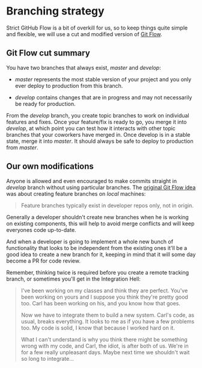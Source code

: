 # Branching strategy

Strict GitHub Flow is a bit of overkill for us, so to keep things quite simple and flexible, we will
use a cut and modified version of [Git Flow](https://nvie.com/posts/a-successful-git-branching-model/).

## Git Flow cut summary

You have two branches that always exist, *master* and *develop*:

- *master* represents the most stable version of your project and you only ever deploy to production
from this branch.

- *develop* contains changes that are in progress and may not necessarily be ready for production.

From the *develop* branch, you create topic branches to work on individual features and fixes. Once
your feature/fix is ready to go, you merge it into *develop*, at which point you can test how it
interacts with other topic branches that your coworkers have merged in. Once develop is in a stable
state, merge it into *master*. It should always be safe to deploy to production from *master*.

## Our own modifications

Anyone is allowed and even encouraged to make commits straight in *develop* branch without using
particular branches. The [original Git Flow idea](https://nvie.com/posts/a-successful-git-branching-model/#feature-branches)
was about creating feature branches on *local* machines:

> Feature branches typically exist in developer repos only, not in origin.

Generally a developer shouldn't create new branches when he is working on existing components, this
will help to avoid merge conflicts and will keep everyones code up-to-date.

And when a developer is going to implement a whole new bunch of functionality that looks to be
independent from the existing ones it'll be a good idea to create a new branch for it, keeping in
mind that it will some day become a PR for code review.

Remember, thinking twice is required before you create a remote tracking branch, or sometimes you'll
get in the Integration Hell:

> I've been working on my classes and think they are perfect. You've been working on yours and I
> suppose you think they're pretty good too. Carl has been working on his, and you know how that
> goes.
>
> Now we have to integrate them to build a new system. Carl's code, as usual, breaks
> everything. It looks to me as if you have a few problems too. My code is solid, I know that
> because I worked hard on it.
>
> What I can't understand is why you think there might be something wrong with my code, and
> Carl, the idiot, is after both of us.
> We're in for a few really unpleasant days. Maybe next time we shouldn't wait so long to
> integrate...
